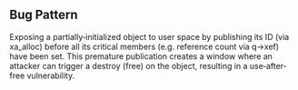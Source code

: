 ## Bug Pattern

Exposing a partially‐initialized object to user space by publishing its ID (via xa_alloc) before all its critical members (e.g. reference count via q->xef) have been set. This premature publication creates a window where an attacker can trigger a destroy (free) on the object, resulting in a use‐after‐free vulnerability.